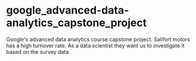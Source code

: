 # google_advanced-data-analytics_capstone_project
Google's advanced data analytics course capstone project. Salifort motors has a high turnover rate. As a data scientist they want us to investigate it based on the survey data.
